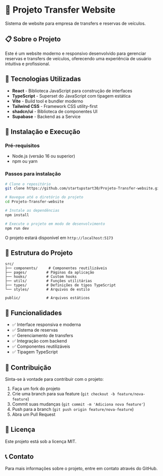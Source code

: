 # 🚗 Projeto Transfer Website

Sistema de website para empresa de transfers e reservas de veículos.

## 📋 Sobre o Projeto

Este é um website moderno e responsivo desenvolvido para gerenciar reservas e transfers de veículos, oferecendo uma experiência de usuário intuitiva e profissional.

## 🚀 Tecnologias Utilizadas

- **React** - Biblioteca JavaScript para construção de interfaces
- **TypeScript** - Superset do JavaScript com tipagem estática
- **Vite** - Build tool e bundler moderno
- **Tailwind CSS** - Framework CSS utility-first
- **shadcn/ui** - Biblioteca de componentes UI
- **Supabase** - Backend as a Service

## 🔧 Instalação e Execução

### Pré-requisitos
- Node.js (versão 16 ou superior)
- npm ou yarn

### Passos para instalação

```bash
# Clone o repositório
git clone https://github.com/startupstart30/Projeto-Transfer-website.git

# Navegue até o diretório do projeto
cd Projeto-Transfer-website

# Instale as dependências
npm install

# Execute o projeto em modo de desenvolvimento
npm run dev
```

O projeto estará disponível em `http://localhost:5173`

## 📁 Estrutura do Projeto

```
src/
├── components/     # Componentes reutilizáveis
├── pages/         # Páginas da aplicação
├── hooks/         # Custom hooks
├── utils/         # Funções utilitárias
├── types/         # Definições de tipos TypeScript
└── styles/        # Arquivos de estilo

public/            # Arquivos estáticos
```

## 🎯 Funcionalidades

- ✅ Interface responsiva e moderna
- ✅ Sistema de reservas
- ✅ Gerenciamento de transfers
- ✅ Integração com backend
- ✅ Componentes reutilizáveis
- ✅ Tipagem TypeScript

## 🤝 Contribuição

Sinta-se à vontade para contribuir com o projeto:

1. Faça um fork do projeto
2. Crie uma branch para sua feature (`git checkout -b feature/nova-feature`)
3. Commit suas mudanças (`git commit -m 'Adiciona nova feature'`)
4. Push para a branch (`git push origin feature/nova-feature`)
5. Abra um Pull Request

## 📄 Licença

Este projeto está sob a licença MIT.

## 📞 Contato

Para mais informações sobre o projeto, entre em contato através do GitHub.
